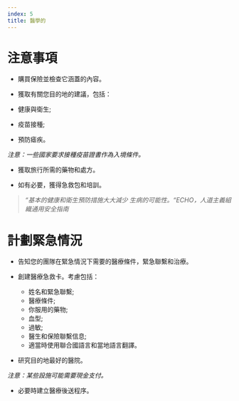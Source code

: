```yaml
---
index: 5
title: 醫學的
---
```

# 注意事項

*   購買保險並檢查它涵蓋的內容。

*   獲取有關您目的地的建議，包括：

* 健康與衛生; 
* 疫苗接種; 
* 預防瘧疾。

*注意：一些國家要求接種疫苗證書作為入境條件。*

*   獲取旅行所需的藥物和處方。

*   如有必要，獲得急救包和培訓。

> *“基本的健康和衛生預防措施大大減少
生病的可能性。“ECHO，人道主義組織通用安全指南*

# 計劃緊急情況

*   告知您的團隊在緊急情況下需要的醫療條件，緊急聯繫和治療。

*   創建醫療急救卡。考慮包括：

    *   姓名和緊急聯繫;
    *   醫療條件;
    *   你服用的藥物;
    *   血型;
    *   過敏;
    *   醫生和保險聯繫信息;
    *   適當時使用聯合國語言和當地語言翻譯。

*   研究目的地最好的醫院。

*注意：某些設施可能需要現金支付。*

*   必要時建立醫療後送程序。